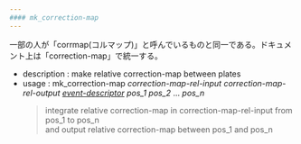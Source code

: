 ```yaml
---
#### mk_correction-map
---
```


一部の人が「corrmap(コルマップ)」と呼んでいるものと同一である。ドキュメント上は「correction-map」で統一する。

+ description : make relative correction-map between plates  
+ usage : mk_correction-map *correction-map-rel-input* *correction-map-rel-output* *[event-descriptor](event-descriptor)* *pos_1* *pos_2* ... *pos_n*
  > integrate relative correction-map in correction-map-rel-input from pos_1 to pos_n  
  > and output relative correction-map between pos_1 and pos_n  
